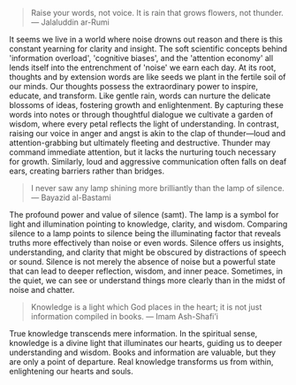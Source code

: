 > Raise your words, not voice. It is rain that grows flowers, not thunder. — Jalaluddin ar-Rumi

It seems we live in a world where noise drowns out reason and there is this constant yearning for clarity and insight. The soft scientific concepts behind 'information overload', 'cognitive biases', and the 'attention economy' all lends itself into the entrenchment of 'noise' we earn each day. At its root, thoughts and by extension words are like seeds we plant in the fertile soil of our minds. Our thoughts possess the extraordinary power to inspire, educate, and transform. Like gentle rain, words can nurture the delicate blossoms of ideas, fostering growth and enlightenment. By capturing these words into notes or through thoughtful dialogue we cultivate a garden of wisdom, where every petal reflects the light of understanding. In contrast, raising our voice in anger and angst is akin to the clap of thunder—loud and attention-grabbing but ultimately fleeting and destructive. Thunder may command immediate attention, but it lacks the nurturing touch necessary for growth. Similarly, loud and aggressive communication often falls on deaf ears, creating barriers rather than bridges.

> I never saw any lamp shining more brilliantly than the lamp of silence. — Bayazid al-Bastami

The profound power and value of silence (samt). The lamp is a symbol for light and illumination pointing to knowledge, clarity, and wisdom. Comparing silence to a lamp points to silence being the illuminating factor that reveals truths more effectively than noise or even words. Silence offers us insights, understanding, and clarity that might be obscured by distractions of speech or sound. Silence is not merely the absence of noise but a powerful state that can lead to deeper reflection, wisdom, and inner peace. Sometimes, in the quiet, we can see or understand things more clearly than in the midst of noise and chatter. 

> Knowledge is a light which God places in the heart; it is not just information compiled in books. — Imam Ash-Shafi’i

True knowledge transcends mere information. In the spiritual sense, knowledge is a divine light that illuminates our hearts, guiding us to deeper understanding and wisdom. Books and information are valuable, but they are only a point of departure. Real knowledge transforms us from within, enlightening our hearts and souls.